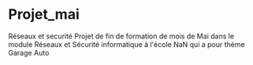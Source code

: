 # Projet_mai
Réseaux et securité
Projet de fin de formation de mois de Mai dans le module 
Réseaux et Sécurité informatique à l'école NaN qui a pour thème Garage Auto
